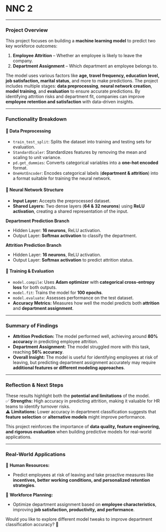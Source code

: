 # NNC 2
---

### **Project Overview**  
This project focuses on building a **machine learning model** to predict two key workforce outcomes:  
1. **Employee Attrition** – Whether an employee is likely to leave the company.  
2. **Department Assignment** – Which department an employee belongs to.  

The model uses various factors like **age, travel frequency, education level, job satisfaction, marital status**, and more to make predictions. The project includes multiple stages: **data preprocessing**, **neural network creation**, **model training**, and **evaluation** to ensure accurate predictions. By identifying attrition risks and department fit, companies can improve **employee retention and satisfaction** with data-driven insights.  

---

### **Functionality Breakdown**  

#### **🔹 Data Preprocessing**
- `train_test_split`: Splits the dataset into training and testing sets for evaluation.  
- `StandardScaler`: Standardizes features by removing the mean and scaling to unit variance.  
- `pd.get_dummies`: Converts categorical variables into a **one-hot encoded** format.  
- `OneHotEncoder`: Encodes categorical labels (**department & attrition**) into a format suitable for training the neural network.  

#### **🔹 Neural Network Structure**
- **Input Layer:** Accepts the preprocessed dataset.  
- **Shared Layers:** Two dense layers (**64 & 32 neurons**) using **ReLU activation**, creating a shared representation of the input.  

**Department Prediction Branch**  
- Hidden Layer: **16 neurons**, ReLU activation.  
- Output Layer: **Softmax activation** to classify the department.  

**Attrition Prediction Branch**  
- Hidden Layer: **16 neurons**, ReLU activation.  
- Output Layer: **Softmax activation** to predict attrition status.  

#### **🔹 Training & Evaluation**
- `model.compile`: Uses **Adam optimizer** with **categorical cross-entropy loss** for both outputs.  
- `model.fit`: Trains the model for **100 epochs**.  
- `model.evaluate`: Assesses performance on the test dataset.  
- **Accuracy Metrics:** Measures how well the model predicts both **attrition** and **department assignment**.  

---

### **Summary of Findings**  
- **Attrition Prediction:** The model performed well, achieving around **80% accuracy** in predicting employee attrition.  
- **Department Assignment:** The model struggled more with this task, reaching **56% accuracy**.  
- **Overall Insight:** The model is useful for identifying employees at risk of leaving, but predicting department assignment accurately may require **additional features or different modeling approaches**.  

---

### **Reflection & Next Steps**
These results highlight both the **potential and limitations** of the model.  
✅ **Strengths:** High accuracy in predicting attrition, making it valuable for HR teams to identify turnover risks.  
⚠️ **Limitations:** Lower accuracy in department classification suggests that **feature selection** or **alternative models** might improve performance.  

This project reinforces the importance of **data quality, feature engineering, and rigorous evaluation** when building predictive models for real-world applications.  

---

### **Real-World Applications**  

🔹 **Human Resources:**  
- Predict employees at risk of leaving and take proactive measures like **incentives, better working conditions, and personalized retention strategies**.  

🔹 **Workforce Planning:**  
- Optimize department assignment based on **employee characteristics**, improving **job satisfaction, productivity, and performance**.  

Would you like to explore different model tweaks to improve department classification accuracy? 🚀
